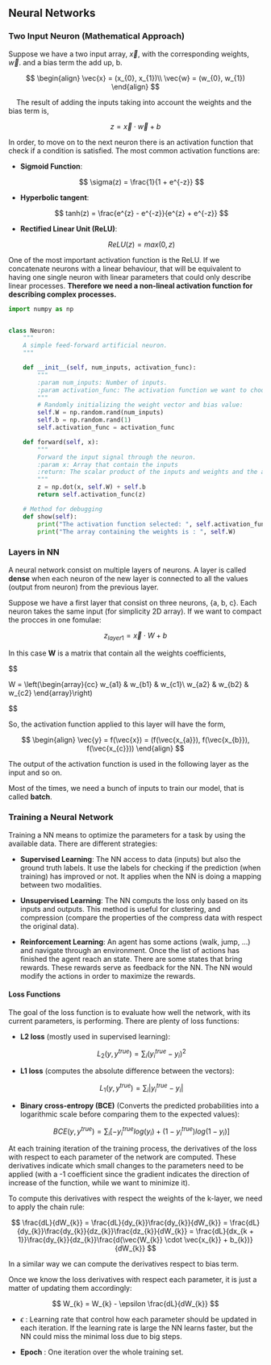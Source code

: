 ## Neural Networks

### Two Input Neuron (Mathematical Approach)

Suppose we have a two input array, $\vec{x}$, with the corresponding weights, $\vec{w}$. and a bias term the add up, b.

$$
\begin{align}
\vec{x} = (x_{0}, x_{1})\\
\vec{w} = (w_{0}, w_{1})
\end{align}
$$

    The result of adding the inputs taking into account the weights and the bias term is,

$$
z = \vec{x}\cdot \vec{w} + b
$$

In order, to move on to the next neuron there is an activation function that check if a condition is satisfied. The most common activation functions are:

- **Sigmoid Function**:
  
  $$
  \sigma(z) = \frac{1}{1 + e^{-z}}
  $$

- **Hyperbolic tangent**:
  
  $$
  tanh(z) = \frac{e^{z} - e^{-z}}{e^{z} + e^{-z}}
  $$

- **Rectified Linear Unit (ReLU)**:
  
  $$
  ReLU(z) = max(0,z)
  $$

One of the most important activation function is the ReLU. If we concatenate neurons with a linear behaviour, that will be equivalent to having one single neuron with linear parameters that could only describe linear processes. **Therefore we need a non-lineal activation function for describing complex processes.**

```python
import numpy as np


class Neuron:
    """
    A simple feed-forward artificial neuron.
    """

    def __init__(self, num_inputs, activation_func):
        """
        :param num_inputs: Number of inputs.
        :param activation_func: The activation function we want to choose.
        """
        # Randomly initializing the weight vector and bias value:
        self.W = np.random.rand(num_inputs)
        self.b = np.random.rand(1)
        self.activation_func = activation_func

    def forward(self, x):
        """
        Forward the input signal through the neuron.
        :param x: Array that contain the inputs
        :return: The scalar product of the inputs and weights and the addition of the bias term.
        """
        z = np.dot(x, self.W) + self.b
        return self.activation_func(z)

    # Method for debugging
    def show(self):
        print("The activation function selected: ", self.activation_func)
        print("The array containing the weights is : ", self.W)
```

### 

### Layers in NN

A neural network consist on multiple layers of neurons. A layer is called **dense** when each neuron of the new layer is connected to all the values (output from neuron) from the previous layer.

Suppose we have a first layer that consist on three neurons, {a, b, c}. Each neuron takes the same input (for simplicity 2D array). If we want to compact the procces in one fomulae:

$$
z_{layer1} = \vec{x} \cdot W + b
$$

In this case **W** is a matrix that contain all the weights coefficients,

$$

W =
\left(\begin{array}{cc} 
w_{a1} & w_{b1} & w_{c1}\\
w_{a2} & w_{b2} & w_{c2}
\end{array}\right)



$$

So, the activation function applied to this layer will have the form,

$$
\begin{align}
\vec{y} = f(\vec{x}) = (f(\vec{x_{a}}), f(\vec{x_{b}}), f(\vec{x_{c}}))
\end{align}
$$

The output of the activation function is used in the following layer as the input and so on.

Most of the times, we need a bunch of inputs to train our model, that is called **batch**.

### Training a Neural Network

Training a NN means to optimize the parameters for a task by using the available data. There are different strategies:

- **Supervised Learning**: The NN access to data (inputs) but also the ground truth labels. It use the labels for checking if the prediction (when training) has improved or not. It applies when the NN is doing a mapping between two modalities.

- **Unsupervised Learning**: The NN computs the loss only based on its inputs and outputs. This method is useful for clustering, and compression (compare the properties of the compress data with respect the original data).

- **Reinforcement Learning**: An agent has some actions (walk, jump, ...) and navigate through an environment. Once the list of actions has finished the agent reach an state. There are some states that bring rewards. These rewards serve as feedback for the NN. The NN would modify the actions in order to maximize the rewards.

#### Loss Functions

The goal of the loss function is to evaluate how well the network, with its current parameters, is performing. There are plenty of loss functions:

- **L2 loss** (mostly used in supervised learning):
  
  $$
  L_{2}(y, y^{true}) = \sum_{i} \left(y_{i}^{true} - y_{i} \right)^{2}
  $$

- **L1 loss** (computes the absolute difference between the vectors):
  
  $$
  L_{1}(y, y^{true}) = \sum_{i}|y_{i}^{true} - y_{i}|
  $$

- **Binary cross-entropy (BCE)** (Converts the predicted probabilities into a logarithmic scale before comparing them to the expected values):
  
  $$
  BCE(y, y^{true}) = \sum_{i} \left[-y_{i}^{true}log(y_{i}) + (1 - y_{i}^{true})log(1-y_{i})\right]
  $$

At each training iteration of the training process, the derivatives of the loss with respect to each parameter of the network are computed. These derivatives indicate which small changes to the parameters need to be applied (with a -1 coefficient since the gradient indicates the direction of increase of the function, while we want to minimize it).

To compute this derivatives with respect the weights of the k-layer, we need to apply the chain rule:

$$
\frac{dL}{dW_{k}} = \frac{dL}{dy_{k}}\frac{dy_{k}}{dW_{k}} = \frac{dL}{dy_{k}}\frac{dy_{k}}{dz_{k}}\frac{dz_{k}}{dW_{k}} = \frac{dL}{dx_{k + 1}}\frac{dy_{k}}{dz_{k}}\frac{d(\vec{W_{k}} \cdot \vec{x_{k}} + b_{k})}{dW_{k}}
$$

In a similar way we can compute the derivatives respect to bias term.

Once we know the loss derivatives with respect each parameter, it is just a matter of updating them accordingly:

$$
W_{k} = W_{k} - \epsilon \frac{dL}{dW_{k}}
$$

- $\epsilon$ : Learning rate that control how each parameter should be updated in each iteration. If the learning rate is large the NN learns faster, but the NN could miss the minimal loss due to big steps.

- **Epoch** : One iteration over the whole training set.
